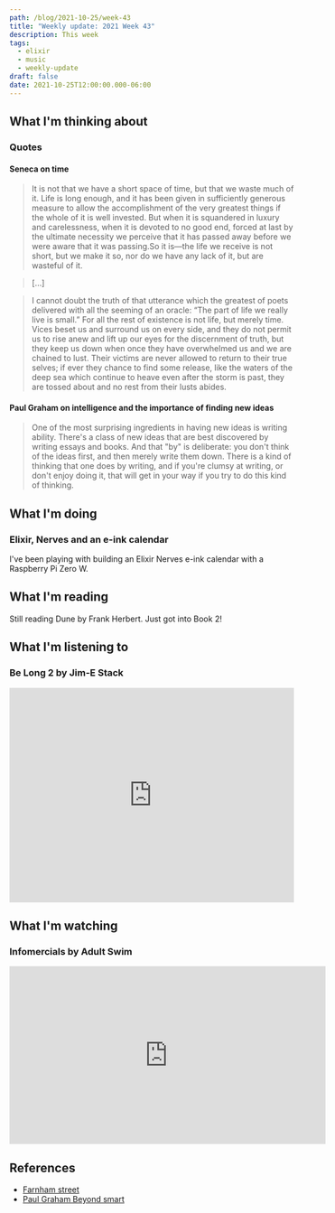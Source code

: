 ```yaml
---
path: /blog/2021-10-25/week-43
title: "Weekly update: 2021 Week 43"
description: This week
tags:
  - elixir
  - music
  - weekly-update
draft: false
date: 2021-10-25T12:00:00.000-06:00
---
```

## What I'm thinking about

### Quotes

#### Seneca on time

> It is not that we have a short space of time, but that we waste much of it. Life is long enough, and it has been given in sufficiently generous measure to allow the accomplishment of the very greatest things if the whole of it is well invested. But when it is squandered in luxury and carelessness, when it is devoted to no good end, forced at last by the ultimate necessity we perceive that it has passed away before we were aware that it was passing.So it is—the life we receive is not short, but we make it so, nor do we have any lack of it, but are wasteful of it.

> […]

> I cannot doubt the truth of that utterance which the greatest of poets delivered with all the seeming of an oracle: “The part of life we really live is small.” For all the rest of existence is not life, but merely time. Vices beset us and surround us on every side, and they do not permit us to rise anew and lift up our eyes for the discernment of truth, but they keep us down when once they have overwhelmed us and we are chained to lust. Their victims are never allowed to return to their true selves; if ever they chance to find some release, like the waters of the deep sea which continue to heave even after the storm is past, they are tossed about and no rest from their lusts abides.

#### Paul Graham on intelligence and the importance of finding new ideas

> One of the most surprising ingredients in having new ideas is writing ability. There's a class of new ideas that are best discovered by writing essays and books. And that "by" is deliberate: you don't think of the ideas first, and then merely write them down. There is a kind of thinking that one does by writing, and if you're clumsy at writing, or don't enjoy doing it, that will get in your way if you try to do this kind of thinking. 

## What I'm doing

### Elixir, Nerves and an e-ink calendar

I've been playing with building an Elixir Nerves e-ink calendar with a Raspberry Pi Zero W.

## What I'm reading

Still reading Dune by Frank Herbert. Just got into Book 2!

## What I'm listening to

### Be Long 2 by Jim-E Stack

<iframe src="https://open.spotify.com/embed/track/5t3Z15wfFxZWjr4Ag7SPh4" width="100%" height="380" frameBorder="0" allowtransparency="true" allow="encrypted-media"></iframe>

## What I'm watching

### Infomercials by Adult Swim

<iframe width="560" height="315" src="https://www.youtube.com/embed/QrGrOK8oZG8" title="YouTube video player" frameborder="0" allow="accelerometer; autoplay; clipboard-write; encrypted-media; gyroscope; picture-in-picture" allowfullscreen></iframe>

## References

[fs]: https://fs.blog/2017/03/seneca-on-the-shortness-of-time/
[smart]: http://paulgraham.com/smart.html
[nerves-live]: https://github.com/livebook-dev/nerves_livebook
[pomodoro]: https://zorbash.com/post/elixir-nerves-pomodoro-timer/

- [Farnham street][fs]
- [Paul Graham Beyond smart][smart]